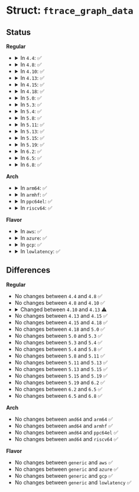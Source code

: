 # Struct: <code>ftrace_graph_data</code>

## Status
<b>Regular</b>
<ul>
<li>
<details>
<summary>In <code>4.4</code>: ✅</summary>

```c
struct ftrace_graph_data {
    long unsigned int *table;
    size_t size;
    int *count;
    const struct seq_operations *seq_ops;
};
```
</details>
</li>
<li>
<details>
<summary>In <code>4.8</code>: ✅</summary>

```c
struct ftrace_graph_data {
    long unsigned int *table;
    size_t size;
    int *count;
    const struct seq_operations *seq_ops;
};
```
</details>
</li>
<li>
<details>
<summary>In <code>4.10</code>: ✅</summary>

```c
struct ftrace_graph_data {
    long unsigned int *table;
    size_t size;
    int *count;
    const struct seq_operations *seq_ops;
};
```
</details>
</li>
<li>
<details>
<summary>In <code>4.13</code>: ✅</summary>

```c
struct ftrace_graph_data {
    struct ftrace_hash *hash;
    struct ftrace_func_entry *entry;
    int idx;
    enum graph_filter_type type;
    struct ftrace_hash *new_hash;
    const struct seq_operations *seq_ops;
    struct trace_parser parser;
};
```
</details>
</li>
<li>
<details>
<summary>In <code>4.15</code>: ✅</summary>

```c
struct ftrace_graph_data {
    struct ftrace_hash *hash;
    struct ftrace_func_entry *entry;
    int idx;
    enum graph_filter_type type;
    struct ftrace_hash *new_hash;
    const struct seq_operations *seq_ops;
    struct trace_parser parser;
};
```
</details>
</li>
<li>
<details>
<summary>In <code>4.18</code>: ✅</summary>

```c
struct ftrace_graph_data {
    struct ftrace_hash *hash;
    struct ftrace_func_entry *entry;
    int idx;
    enum graph_filter_type type;
    struct ftrace_hash *new_hash;
    const struct seq_operations *seq_ops;
    struct trace_parser parser;
};
```
</details>
</li>
<li>
<details>
<summary>In <code>5.0</code>: ✅</summary>

```c
struct ftrace_graph_data {
    struct ftrace_hash *hash;
    struct ftrace_func_entry *entry;
    int idx;
    enum graph_filter_type type;
    struct ftrace_hash *new_hash;
    const struct seq_operations *seq_ops;
    struct trace_parser parser;
};
```
</details>
</li>
<li>
<details>
<summary>In <code>5.3</code>: ✅</summary>

```c
struct ftrace_graph_data {
    struct ftrace_hash *hash;
    struct ftrace_func_entry *entry;
    int idx;
    enum graph_filter_type type;
    struct ftrace_hash *new_hash;
    const struct seq_operations *seq_ops;
    struct trace_parser parser;
};
```
</details>
</li>
<li>
<details>
<summary>In <code>5.4</code>: ✅</summary>

```c
struct ftrace_graph_data {
    struct ftrace_hash *hash;
    struct ftrace_func_entry *entry;
    int idx;
    enum graph_filter_type type;
    struct ftrace_hash *new_hash;
    const struct seq_operations *seq_ops;
    struct trace_parser parser;
};
```
</details>
</li>
<li>
<details>
<summary>In <code>5.8</code>: ✅</summary>

```c
struct ftrace_graph_data {
    struct ftrace_hash *hash;
    struct ftrace_func_entry *entry;
    int idx;
    enum graph_filter_type type;
    struct ftrace_hash *new_hash;
    const struct seq_operations *seq_ops;
    struct trace_parser parser;
};
```
</details>
</li>
<li>
<details>
<summary>In <code>5.11</code>: ✅</summary>

```c
struct ftrace_graph_data {
    struct ftrace_hash *hash;
    struct ftrace_func_entry *entry;
    int idx;
    enum graph_filter_type type;
    struct ftrace_hash *new_hash;
    const struct seq_operations *seq_ops;
    struct trace_parser parser;
};
```
</details>
</li>
<li>
<details>
<summary>In <code>5.13</code>: ✅</summary>

```c
struct ftrace_graph_data {
    struct ftrace_hash *hash;
    struct ftrace_func_entry *entry;
    int idx;
    enum graph_filter_type type;
    struct ftrace_hash *new_hash;
    const struct seq_operations *seq_ops;
    struct trace_parser parser;
};
```
</details>
</li>
<li>
<details>
<summary>In <code>5.15</code>: ✅</summary>

```c
struct ftrace_graph_data {
    struct ftrace_hash *hash;
    struct ftrace_func_entry *entry;
    int idx;
    enum graph_filter_type type;
    struct ftrace_hash *new_hash;
    const struct seq_operations *seq_ops;
    struct trace_parser parser;
};
```
</details>
</li>
<li>
<details>
<summary>In <code>5.19</code>: ✅</summary>

```c
struct ftrace_graph_data {
    struct ftrace_hash *hash;
    struct ftrace_func_entry *entry;
    int idx;
    enum graph_filter_type type;
    struct ftrace_hash *new_hash;
    const struct seq_operations *seq_ops;
    struct trace_parser parser;
};
```
</details>
</li>
<li>
<details>
<summary>In <code>6.2</code>: ✅</summary>

```c
struct ftrace_graph_data {
    struct ftrace_hash *hash;
    struct ftrace_func_entry *entry;
    int idx;
    enum graph_filter_type type;
    struct ftrace_hash *new_hash;
    const struct seq_operations *seq_ops;
    struct trace_parser parser;
};
```
</details>
</li>
<li>
<details>
<summary>In <code>6.5</code>: ✅</summary>

```c
struct ftrace_graph_data {
    struct ftrace_hash *hash;
    struct ftrace_func_entry *entry;
    int idx;
    enum graph_filter_type type;
    struct ftrace_hash *new_hash;
    const struct seq_operations *seq_ops;
    struct trace_parser parser;
};
```
</details>
</li>
<li>
<details>
<summary>In <code>6.8</code>: ✅</summary>

```c
struct ftrace_graph_data {
    struct ftrace_hash *hash;
    struct ftrace_func_entry *entry;
    int idx;
    enum graph_filter_type type;
    struct ftrace_hash *new_hash;
    const struct seq_operations *seq_ops;
    struct trace_parser parser;
};
```
</details>
</li>
</ul>
<b>Arch</b>
<ul>
<li>
<details>
<summary>In <code>arm64</code>: ✅</summary>

```c
struct ftrace_graph_data {
    struct ftrace_hash *hash;
    struct ftrace_func_entry *entry;
    int idx;
    enum graph_filter_type type;
    struct ftrace_hash *new_hash;
    const struct seq_operations *seq_ops;
    struct trace_parser parser;
};
```
</details>
</li>
<li>
<details>
<summary>In <code>armhf</code>: ✅</summary>

```c
struct ftrace_graph_data {
    struct ftrace_hash *hash;
    struct ftrace_func_entry *entry;
    int idx;
    enum graph_filter_type type;
    struct ftrace_hash *new_hash;
    const struct seq_operations *seq_ops;
    struct trace_parser parser;
};
```
</details>
</li>
<li>
<details>
<summary>In <code>ppc64el</code>: ✅</summary>

```c
struct ftrace_graph_data {
    struct ftrace_hash *hash;
    struct ftrace_func_entry *entry;
    int idx;
    enum graph_filter_type type;
    struct ftrace_hash *new_hash;
    const struct seq_operations *seq_ops;
    struct trace_parser parser;
};
```
</details>
</li>
<li>
<details>
<summary>In <code>riscv64</code>: ✅</summary>

```c
struct ftrace_graph_data {
    struct ftrace_hash *hash;
    struct ftrace_func_entry *entry;
    int idx;
    enum graph_filter_type type;
    struct ftrace_hash *new_hash;
    const struct seq_operations *seq_ops;
    struct trace_parser parser;
};
```
</details>
</li>
</ul>
<b>Flavor</b>
<ul>
<li>
<details>
<summary>In <code>aws</code>: ✅</summary>

```c
struct ftrace_graph_data {
    struct ftrace_hash *hash;
    struct ftrace_func_entry *entry;
    int idx;
    enum graph_filter_type type;
    struct ftrace_hash *new_hash;
    const struct seq_operations *seq_ops;
    struct trace_parser parser;
};
```
</details>
</li>
<li>
<details>
<summary>In <code>azure</code>: ✅</summary>

```c
struct ftrace_graph_data {
    struct ftrace_hash *hash;
    struct ftrace_func_entry *entry;
    int idx;
    enum graph_filter_type type;
    struct ftrace_hash *new_hash;
    const struct seq_operations *seq_ops;
    struct trace_parser parser;
};
```
</details>
</li>
<li>
<details>
<summary>In <code>gcp</code>: ✅</summary>

```c
struct ftrace_graph_data {
    struct ftrace_hash *hash;
    struct ftrace_func_entry *entry;
    int idx;
    enum graph_filter_type type;
    struct ftrace_hash *new_hash;
    const struct seq_operations *seq_ops;
    struct trace_parser parser;
};
```
</details>
</li>
<li>
<details>
<summary>In <code>lowlatency</code>: ✅</summary>

```c
struct ftrace_graph_data {
    struct ftrace_hash *hash;
    struct ftrace_func_entry *entry;
    int idx;
    enum graph_filter_type type;
    struct ftrace_hash *new_hash;
    const struct seq_operations *seq_ops;
    struct trace_parser parser;
};
```
</details>
</li>
</ul>

## Differences
<b>Regular</b>
<ul>
<li>
No changes between <code>4.4</code> and <code>4.8</code> ✅
</li>
<li>
No changes between <code>4.8</code> and <code>4.10</code> ✅
</li>
<li>
<details>
<summary>Changed between <code>4.10</code> and <code>4.13</code> ⚠️</summary>
<ul>
<li>
<b>Field added. </b>
<code>struct ftrace_hash *hash</code>
</li>
<li>
<b>Field added. </b>
<code>struct ftrace_func_entry *entry</code>
</li>
<li>
<b>Field added. </b>
<code>int idx</code>
</li>
<li>
<b>Field added. </b>
<code>enum graph_filter_type type</code>
</li>
<li>
<b>Field added. </b>
<code>struct ftrace_hash *new_hash</code>
</li>
<li>
<b>Field added. </b>
<code>struct trace_parser parser</code>
</li>
<li>
<b>Field removed. </b>
<code>long unsigned int *table</code>
</li>
<li>
<b>Field removed. </b>
<code>size_t size</code>
</li>
<li>
<b>Field removed. </b>
<code>int *count</code>
</li>
</ul>
</details>
</li>
<li>
No changes between <code>4.13</code> and <code>4.15</code> ✅
</li>
<li>
No changes between <code>4.15</code> and <code>4.18</code> ✅
</li>
<li>
No changes between <code>4.18</code> and <code>5.0</code> ✅
</li>
<li>
No changes between <code>5.0</code> and <code>5.3</code> ✅
</li>
<li>
No changes between <code>5.3</code> and <code>5.4</code> ✅
</li>
<li>
No changes between <code>5.4</code> and <code>5.8</code> ✅
</li>
<li>
No changes between <code>5.8</code> and <code>5.11</code> ✅
</li>
<li>
No changes between <code>5.11</code> and <code>5.13</code> ✅
</li>
<li>
No changes between <code>5.13</code> and <code>5.15</code> ✅
</li>
<li>
No changes between <code>5.15</code> and <code>5.19</code> ✅
</li>
<li>
No changes between <code>5.19</code> and <code>6.2</code> ✅
</li>
<li>
No changes between <code>6.2</code> and <code>6.5</code> ✅
</li>
<li>
No changes between <code>6.5</code> and <code>6.8</code> ✅
</li>
</ul>
<b>Arch</b>
<ul>
<li>
No changes between <code>amd64</code> and <code>arm64</code> ✅
</li>
<li>
No changes between <code>amd64</code> and <code>armhf</code> ✅
</li>
<li>
No changes between <code>amd64</code> and <code>ppc64el</code> ✅
</li>
<li>
No changes between <code>amd64</code> and <code>riscv64</code> ✅
</li>
</ul>
<b>Flavor</b>
<ul>
<li>
No changes between <code>generic</code> and <code>aws</code> ✅
</li>
<li>
No changes between <code>generic</code> and <code>azure</code> ✅
</li>
<li>
No changes between <code>generic</code> and <code>gcp</code> ✅
</li>
<li>
No changes between <code>generic</code> and <code>lowlatency</code> ✅
</li>
</ul>

